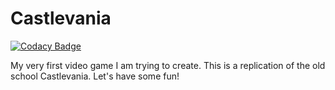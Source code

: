 # Castlevania

[![Codacy Badge](https://api.codacy.com/project/badge/Grade/0e2f343ca7184937b02d891bf5b93ccf)](https://app.codacy.com/app/JoshuaCrotts/Castlevania?utm_source=github.com&utm_medium=referral&utm_content=JoshuaCrotts/Castlevania&utm_campaign=Badge_Grade_Settings)

My very first video game I am trying to create. This is a replication of the old school Castlevania. Let's have some fun!
